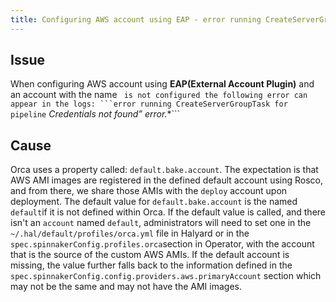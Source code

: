 ```yaml
---
title: Configuring AWS account using EAP - error running CreateServerGroupTask for pipeline Credentials not found*"
---
```


## Issue
When configuring AWS account using **EAP(External Account Plugin)** and an account with the name `````` is not configured the following error can appear in the logs: ```error running CreateServerGroupTask for pipeline`````` **Credentials not found*” error.**```

## Cause
Orca uses a property called: ```default.bake.account```.
The expectation is that AWS AMI images are registered in the defined default account using Rosco, and from there, we share those AMIs with the ```deploy``` account upon deployment.
The default value for ```default.bake.account``` is the named ```default```if it is not defined within Orca.
If the default value is called, and there isn't an ```account``` named ```default```, administrators will need to set one in the ```~/.hal/default/profiles/orca.yml``` file in Halyard or in the ```spec.spinnakerConfig.profiles.orca```section in Operator, with the account that is the source of the custom AWS AMIs.
If the default account is missing, the value further falls back to the information defined in the ```spec.spinnakerConfig.config.providers.aws.primaryAccount``` section which may not be the same and may not have the AMI images.

